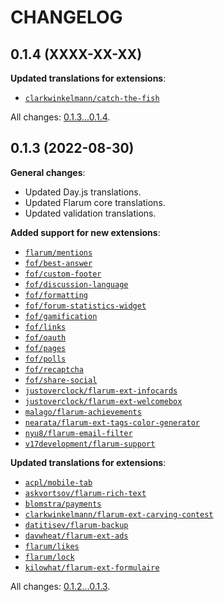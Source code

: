CHANGELOG
=========


0.1.4 (XXXX-XX-XX)
------------------

**Updated translations for extensions**:

* [`clarkwinkelmann/catch-the-fish`](https://github.com/clarkwinkelmann/catch-the-fish)


All changes: [0.1.3...0.1.4](https://github.com/flarum-lang/uzbek/compare/0.1.3...0.1.4).


0.1.3 (2022-08-30)
------------------

**General changes**:

* Updated Day.js translations.
* Updated Flarum core translations.
* Updated validation translations.


**Added support for new extensions**:

* [`flarum/mentions`](https://github.com/flarum/mentions)
* [`fof/best-answer`](https://github.com/FriendsOfFlarum/best-answer)
* [`fof/custom-footer`](https://github.com/FriendsOfFlarum/custom-footer)
* [`fof/discussion-language`](https://github.com/FriendsOfFlarum/discussion-language)
* [`fof/formatting`](https://github.com/FriendsOfFlarum/formatting)
* [`fof/forum-statistics-widget`](https://github.com/FriendsOfFlarum/forum-statistics-widget)
* [`fof/gamification`](https://github.com/FriendsOfFlarum/gamification)
* [`fof/links`](https://github.com/FriendsOfFlarum/links)
* [`fof/oauth`](https://github.com/FriendsOfFlarum/oauth)
* [`fof/pages`](https://github.com/FriendsOfFlarum/pages)
* [`fof/polls`](https://github.com/FriendsOfFlarum/polls)
* [`fof/recaptcha`](https://github.com/FriendsOfFlarum/recaptcha)
* [`fof/share-social`](https://github.com/FriendsOfFlarum/share-social)
* [`justoverclock/flarum-ext-infocards`](https://github.com/justoverclockl/flarum-ext-infocards)
* [`justoverclock/flarum-ext-welcomebox`](https://github.com/justoverclockl/flarum-ext-welcomebox)
* [`malago/flarum-achievements`](https://github.com/malago86/flarum-achievements)
* [`nearata/flarum-ext-tags-color-generator`](https://github.com/Nearata/flarum-ext-tags-color-generator)
* [`nyu8/flarum-email-filter`](https://github.com/nyu8/flarum-email-filter)
* [`v17development/flarum-support`](https://extiverse.com/extension/v17development/flarum-support)


**Updated translations for extensions**:

* [`acpl/mobile-tab`](https://github.com/android-com-pl/mobile-tab)
* [`askvortsov/flarum-rich-text`](https://github.com/askvortsov1/flarum-rich-text)
* [`blomstra/payments`](https://extiverse.com/extension/blomstra/payments)
* [`clarkwinkelmann/flarum-ext-carving-contest`](https://github.com/clarkwinkelmann/flarum-ext-carving-contest)
* [`datitisev/flarum-backup`](https://extiverse.com/extension/datitisev/flarum-backup)
* [`davwheat/flarum-ext-ads`](https://github.com/davwheat/flarum-ext-ads)
* [`flarum/likes`](https://github.com/flarum/likes)
* [`flarum/lock`](https://github.com/flarum/lock)
* [`kilowhat/flarum-ext-formulaire`](https://extiverse.com/extension/kilowhat/flarum-ext-formulaire)


All changes: [0.1.2...0.1.3](https://github.com/flarum-lang/uzbek/compare/0.1.2...0.1.3).


